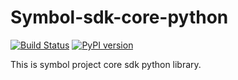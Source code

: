 # Symbol-sdk-core-python

[![Build Status](https://travis-ci.com/nemtech/symbol-sdk-core-python.svg?branch=dev)](https://travis-ci.com/nemtech/symbol-sdk-core-python)
[![PyPI version](https://img.shields.io/pypi/v/symbol-sdk-core-python.svg)](https://pypi.python.org/pypi/symbol-sdk-core-python/)

This is symbol project core sdk python library.
